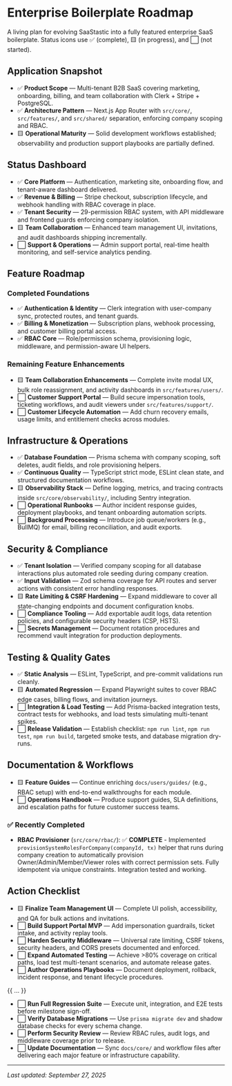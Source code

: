 # Enterprise Boilerplate Roadmap

A living plan for evolving SaaStastic into a fully featured enterprise SaaS boilerplate. Status icons use ✅ (complete), 🟨 (in progress), and ⬜ (not started).

## Application Snapshot
- ✅ **Product Scope** — Multi-tenant B2B SaaS covering marketing, onboarding, billing, and team collaboration with Clerk + Stripe + PostgreSQL.
- ✅ **Architecture Pattern** — Next.js App Router with `src/core/`, `src/features/`, and `src/shared/` separation, enforcing company scoping and RBAC.
- 🟨 **Operational Maturity** — Solid development workflows established; observability and production support playbooks are partially defined.

## Status Dashboard
- ✅ **Core Platform** — Authentication, marketing site, onboarding flow, and tenant-aware dashboard delivered.
- ✅ **Revenue & Billing** — Stripe checkout, subscription lifecycle, and webhook handling with RBAC coverage in place.
- ✅ **Tenant Security** — 29-permission RBAC system, with API middleware and frontend guards enforcing company isolation.
- 🟨 **Team Collaboration** — Enhanced team management UI, invitations, and audit dashboards shipping incrementally.
- ⬜ **Support & Operations** — Admin support portal, real-time health monitoring, and self-service analytics pending.

## Feature Roadmap
### Completed Foundations
- ✅ **Authentication & Identity** — Clerk integration with user-company sync, protected routes, and tenant guards.
- ✅ **Billing & Monetization** — Subscription plans, webhook processing, and customer billing portal access.
- ✅ **RBAC Core** — Role/permission schema, provisioning logic, middleware, and permission-aware UI helpers.

### Remaining Feature Enhancements
- 🟨 **Team Collaboration Enhancements** — Complete invite modal UX, bulk role reassignment, and activity dashboards in `src/features/users/`.
- ⬜ **Customer Support Portal** — Build secure impersonation tools, ticketing workflows, and audit viewers under `src/features/support/`.
- ⬜ **Customer Lifecycle Automation** — Add churn recovery emails, usage limits, and entitlement checks across modules.

## Infrastructure & Operations
- ✅ **Database Foundation** — Prisma schema with company scoping, soft deletes, audit fields, and role provisioning helpers.
- ✅ **Continuous Quality** — TypeScript strict mode, ESLint clean state, and structured documentation workflows.
- 🟨 **Observability Stack** — Define logging, metrics, and tracing contracts inside `src/core/observability/`, including Sentry integration.
- ⬜ **Operational Runbooks** — Author incident response guides, deployment playbooks, and tenant onboarding automation scripts.
- ⬜ **Background Processing** — Introduce job queue/workers (e.g., BullMQ) for email, billing reconciliation, and audit exports.

## Security & Compliance
- ✅ **Tenant Isolation** — Verified company scoping for all database interactions plus automated role seeding during company creation.
- ✅ **Input Validation** — Zod schema coverage for API routes and server actions with consistent error handling responses.
- 🟨 **Rate Limiting & CSRF Hardening** — Expand middleware to cover all state-changing endpoints and document configuration knobs.
- ⬜ **Compliance Tooling** — Add exportable audit logs, data retention policies, and configurable security headers (CSP, HSTS).
- ⬜ **Secrets Management** — Document rotation procedures and recommend vault integration for production deployments.

## Testing & Quality Gates
- ✅ **Static Analysis** — ESLint, TypeScript, and pre-commit validations run cleanly.
- 🟨 **Automated Regression** — Expand Playwright suites to cover RBAC edge cases, billing flows, and invitation journeys.
- ⬜ **Integration & Load Testing** — Add Prisma-backed integration tests, contract tests for webhooks, and load tests simulating multi-tenant spikes.
- ⬜ **Release Validation** — Establish checklist: `npm run lint`, `npm run test`, `npm run build`, targeted smoke tests, and database migration dry-runs.

## Documentation & Workflows
- 🟨 **Feature Guides** — Continue enriching `docs/users/guides/` (e.g., RBAC setup) with end-to-end walkthroughs for each module.
- ⬜ **Operations Handbook** — Produce support guides, SLA definitions, and escalation paths for future customer success teams.

### ✅ Recently Completed
- **RBAC Provisioner** (`src/core/rbac/`): ✅ **COMPLETE** - Implemented `provisionSystemRolesForCompany(companyId, tx)` helper that runs during company creation to automatically provision Owner/Admin/Member/Viewer roles with correct permission sets. Fully idempotent via unique constraints. Integration tested and working.

## Action Checklist
- 🟨 **Finalize Team Management UI** — Complete UI polish, accessibility, and QA for bulk actions and invitations.
- ⬜ **Build Support Portal MVP** — Add impersonation guardrails, ticket intake, and activity replay tools.
- ⬜ **Harden Security Middleware** — Universal rate limiting, CSRF tokens, security headers, and CORS presets documented and enforced.
- ⬜ **Expand Automated Testing** — Achieve >80% coverage on critical paths, load test multi-tenant scenarios, and automate release gates.
- ⬜ **Author Operations Playbooks** — Document deployment, rollback, incident response, and tenant lifecycle procedures.

{{ ... }}
- ⬜ **Run Full Regression Suite** — Execute unit, integration, and E2E tests before milestone sign-off.
- ⬜ **Verify Database Migrations** — Use `prisma migrate dev` and shadow database checks for every schema change.
- ⬜ **Perform Security Review** — Review RBAC rules, audit logs, and middleware coverage prior to release.
- ⬜ **Update Documentation** — Sync `docs/core/` and workflow files after delivering each major feature or infrastructure capability.

---
*Last updated: September 27, 2025*
